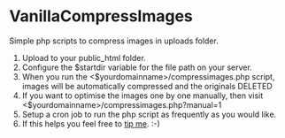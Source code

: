 # VanillaCompressImages
Simple php scripts to compress images in uploads folder.
1. Upload to your public_html folder.
2. Configure the $startdir variable for the file path on your server.
3. When you run the <$yourdomainname>/compressimages.php script, images will be automatically compressed and the originals DELETED
4. If you want to optimise the images one by one manually, then visit <$yourdomainname>/compressimages.php?manual=1
5. Setup a cron job to run the php script as frequently as you would like.
6. If this helps you feel free to [tip me](https://www.paypal.me/samjp/4). :-)



